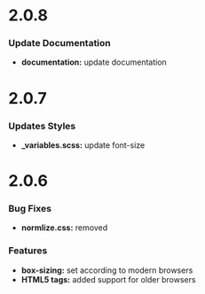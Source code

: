 # 2.0.8
### Update Documentation
* **documentation:** update documentation


# 2.0.7
### Updates Styles
* **_variables.scss:** update font-size


# 2.0.6
### Bug Fixes
* **normlize.css:** removed

### Features
* **box-sizing:** set according to modern browsers
* **HTML5 tags:** added support for older browsers
